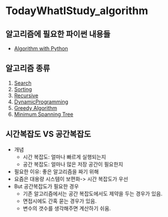 # TodayWhatIStudy_algorithm

## 알고리즘에 필요한 파이썬 내용들

- [Algorithm with Python](Python)

## 알고리즘 종류

1. [Search](Search)
2. [Sorting](sorting)
3. [Recursive](Recursive)
4. [DynamicProgramming](DynamicProgramming)
5. [Greedy Algorithm](Greedy)
6. [Minimum Spanning Tree](MST)

## 시간복잡도 VS 공간복잡도

- 개념
  - 시간 복잡도: 얼마나 빠르게 실행되는지
  - 공간 복잡도: 얼마나 많은 저장 공간이 필요한지
- 필요한 이유: 좋은 알고리즘을 짜기 위해
- 요즘은 대용량 시스템이 보편화-> 시간 복잡도가 우선
- But 공간복잡도가 필요한 경우
  - 기존 알고리즘에서는 공간 복잡도에서도 제약을 두는 경우가 있음.
  - 면접시에도 간혹 묻는 경우가 있음.
  - 변수의 갯수를 생각해주면 계산하기 쉬움.
